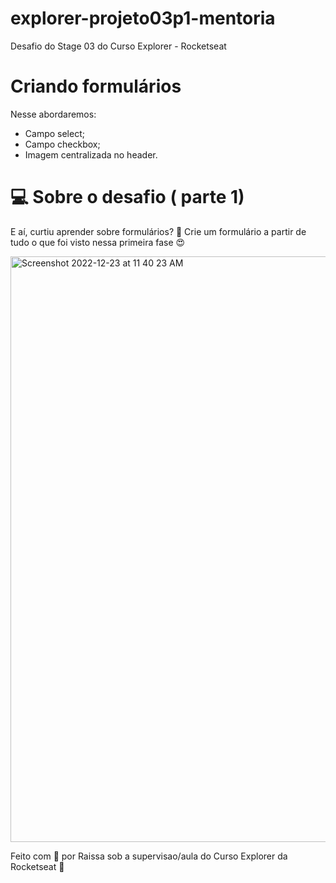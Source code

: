 # explorer-projeto03p1-mentoria

Desafio do Stage 03 do Curso Explorer - Rocketseat


# Criando formulários

Nesse abordaremos:

- Campo select;
- Campo checkbox;
- Imagem centralizada no header.


# 💻 Sobre o desafio ( parte 1) 

E aí, curtiu aprender sobre formulários? 👀
Crie um formulário a partir de tudo o que foi visto nessa primeira fase 😍

<img width="937" alt="Screenshot 2022-12-23 at 11 40 23 AM" src="https://user-images.githubusercontent.com/77169909/209371393-dfe60689-8605-4008-abb4-00006e03a595.png">


Feito com 💜 por Raissa  sob a supervisao/aula do Curso Explorer da Rocketseat 👋

